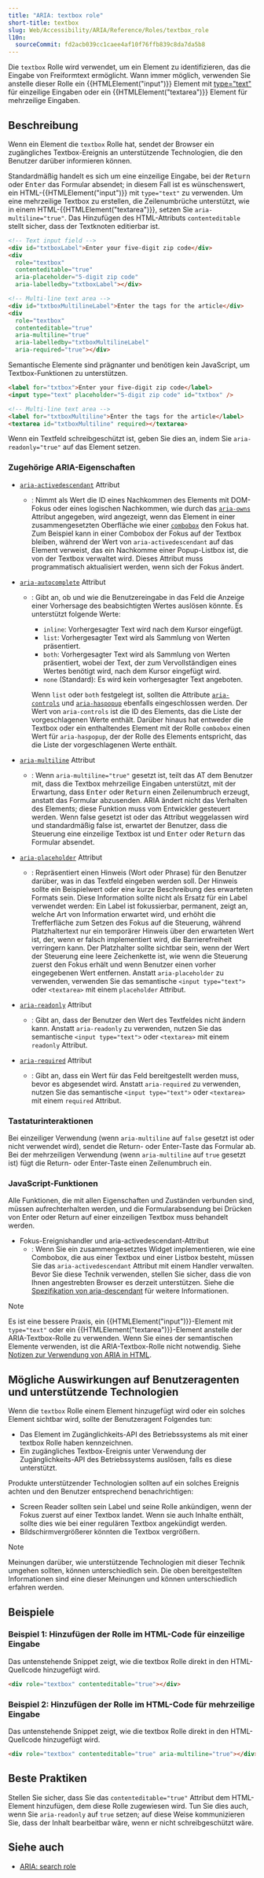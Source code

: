 ```yaml
---
title: "ARIA: textbox role"
short-title: textbox
slug: Web/Accessibility/ARIA/Reference/Roles/textbox_role
l10n:
  sourceCommit: fd2acb039cc1caee4af10f76ffb839c8da7da5b8
---
```


Die `textbox` Rolle wird verwendet, um ein Element zu identifizieren, das die Eingabe von Freiformtext ermöglicht. Wann immer möglich, verwenden Sie anstelle dieser Rolle ein {{HTMLElement("input")}} Element mit [type="text"](/de/docs/Web/HTML/Reference/Elements/input/text) für einzeilige Eingaben oder ein {{HTMLElement("textarea")}} Element für mehrzeilige Eingaben.

## Beschreibung

Wenn ein Element die `textbox` Rolle hat, sendet der Browser ein zugängliches Textbox-Ereignis an unterstützende Technologien, die den Benutzer darüber informieren können.

Standardmäßig handelt es sich um eine einzeilige Eingabe, bei der <kbd>Return</kbd> oder <kbd>Enter</kbd> das Formular absendet; in diesem Fall ist es wünschenswert, ein HTML-{{HTMLElement("input")}} mit `type="text"` zu verwenden. Um eine mehrzeilige Textbox zu erstellen, die Zeilenumbrüche unterstützt, wie in einem HTML-{{HTMLElement("textarea")}}, setzen Sie `aria-multiline="true"`. Das Hinzufügen des HTML-Attributs `contenteditable` stellt sicher, dass der Textknoten editierbar ist.

```html
<!-- Text input field -->
<div id="txtboxLabel">Enter your five-digit zip code</div>
<div
  role="textbox"
  contenteditable="true"
  aria-placeholder="5-digit zip code"
  aria-labelledby="txtboxLabel"></div>

<!-- Multi-line text area -->
<div id="txtboxMultilineLabel">Enter the tags for the article</div>
<div
  role="textbox"
  contenteditable="true"
  aria-multiline="true"
  aria-labelledby="txtboxMultilineLabel"
  aria-required="true"></div>
```

Semantische Elemente sind prägnanter und benötigen kein JavaScript, um Textbox-Funktionen zu unterstützen.

```html
<label for="txtbox">Enter your five-digit zip code</label>
<input type="text" placeholder="5-digit zip code" id="txtbox" />

<!-- Multi-line text area -->
<label for="txtboxMultiline">Enter the tags for the article</label>
<textarea id="txtboxMultiline" required></textarea>
```

Wenn ein Textfeld schreibgeschützt ist, geben Sie dies an, indem Sie `aria-readonly="true"` auf das Element setzen.

### Zugehörige ARIA-Eigenschaften

- [`aria-activedescendant`](/de/docs/Web/Accessibility/ARIA/Reference/Attributes/aria-activedescendant) Attribut
  - : Nimmt als Wert die ID eines Nachkommen des Elements mit DOM-Fokus oder eines logischen Nachkommen, wie durch das [`aria-owns`](/de/docs/Web/Accessibility/ARIA/Reference/Attributes/aria-owns) Attribut angegeben, wird angezeigt, wenn das Element in einer zusammengesetzten Oberfläche wie einer [`combobox`](/de/docs/Web/Accessibility/ARIA/Reference/Roles/combobox_role) den Fokus hat. Zum Beispiel kann in einer Combobox der Fokus auf der Textbox bleiben, während der Wert von `aria-activedescendant` auf das Element verweist, das ein Nachkomme einer Popup-Listbox ist, die von der Textbox verwaltet wird. Dieses Attribut muss programmatisch aktualisiert werden, wenn sich der Fokus ändert.
- [`aria-autocomplete`](/de/docs/Web/Accessibility/ARIA/Reference/Attributes/aria-autocomplete) Attribut
  - : Gibt an, ob und wie die Benutzereingabe in das Feld die Anzeige einer Vorhersage des beabsichtigten Wertes auslösen könnte. Es unterstützt folgende Werte:
    - `inline`: Vorhergesagter Text wird nach dem Kursor eingefügt.
    - `list`: Vorhergesagter Text wird als Sammlung von Werten präsentiert.
    - `both`: Vorhergesagter Text wird als Sammlung von Werten präsentiert, wobei der Text, der zum Vervollständigen eines Wertes benötigt wird, nach dem Kursor eingefügt wird.
    - `none` (Standard): Es wird kein vorhergesagter Text angeboten.

    Wenn `list` oder `both` festgelegt ist, sollten die Attribute [`aria-controls`](/de/docs/Web/Accessibility/ARIA/Reference/Attributes/aria-controls) und [`aria-haspopup`](/de/docs/Web/Accessibility/ARIA/Reference/Attributes/aria-haspopup) ebenfalls eingeschlossen werden. Der Wert von `aria-controls` ist die ID des Elements, das die Liste der vorgeschlagenen Werte enthält. Darüber hinaus hat entweder die Textbox oder ein enthaltendes Element mit der Rolle `combobox` einen Wert für `aria-haspopup`, der der Rolle des Elements entspricht, das die Liste der vorgeschlagenen Werte enthält.

- [`aria-multiline`](/de/docs/Web/Accessibility/ARIA/Reference/Attributes/aria-multiline) Attribut
  - : Wenn `aria-multiline="true"` gesetzt ist, teilt das AT dem Benutzer mit, dass die Textbox mehrzeilige Eingaben unterstützt, mit der Erwartung, dass <kbd>Enter</kbd> oder <kbd>Return</kbd> einen Zeilenumbruch erzeugt, anstatt das Formular abzusenden. ARIA ändert nicht das Verhalten des Elements; diese Funktion muss vom Entwickler gesteuert werden. Wenn false gesetzt ist oder das Attribut weggelassen wird und standardmäßig false ist, erwartet der Benutzer, dass die Steuerung eine einzeilige Textbox ist und <kbd>Enter</kbd> oder <kbd>Return</kbd> das Formular absendet.

- [`aria-placeholder`](/de/docs/Web/Accessibility/ARIA/Reference/Attributes/aria-placeholder) Attribut
  - : Repräsentiert einen Hinweis (Wort oder Phrase) für den Benutzer darüber, was in das Textfeld eingeben werden soll. Der Hinweis sollte ein Beispielwert oder eine kurze Beschreibung des erwarteten Formats sein. Diese Information sollte nicht als Ersatz für ein Label verwendet werden: Ein Label ist fokussierbar, permanent, zeigt an, welche Art von Information erwartet wird, und erhöht die Trefferfläche zum Setzen des Fokus auf die Steuerung, während Platzhaltertext nur ein temporärer Hinweis über den erwarteten Wert ist, der, wenn er falsch implementiert wird, die Barrierefreiheit verringern kann. Der Platzhalter sollte sichtbar sein, wenn der Wert der Steuerung eine leere Zeichenkette ist, wie wenn die Steuerung zuerst den Fokus erhält und wenn Benutzer einen vorher eingegebenen Wert entfernen. Anstatt `aria-placeholder` zu verwenden, verwenden Sie das semantische `<input type="text">` oder `<textarea>` mit einem `placeholder` Attribut.
- [`aria-readonly`](/de/docs/Web/Accessibility/ARIA/Reference/Attributes/aria-readonly) Attribut
  - : Gibt an, dass der Benutzer den Wert des Textfeldes nicht ändern kann. Anstatt `aria-readonly` zu verwenden, nutzen Sie das semantische `<input type="text">` oder `<textarea>` mit einem `readonly` Attribut.
- [`aria-required`](/de/docs/Web/Accessibility/ARIA/Reference/Attributes/aria-required) Attribut
  - : Gibt an, dass ein Wert für das Feld bereitgestellt werden muss, bevor es abgesendet wird. Anstatt `aria-required` zu verwenden, nutzen Sie das semantische `<input type="text">` oder `<textarea>` mit einem `required` Attribut.

### Tastaturinteraktionen

Bei einzeiliger Verwendung (wenn `aria-multiline` auf `false` gesetzt ist oder nicht verwendet wird), sendet die Return- oder Enter-Taste das Formular ab. Bei der mehrzeiligen Verwendung (wenn `aria-multiline` auf `true` gesetzt ist) fügt die Return- oder Enter-Taste einen Zeilenumbruch ein.

### JavaScript-Funktionen

Alle Funktionen, die mit allen Eigenschaften und Zuständen verbunden sind, müssen aufrechterhalten werden, und die Formularabsendung bei Drücken von Enter oder Return auf einer einzeiligen Textbox muss behandelt werden.

- Fokus-Ereignishandler und aria-activedescendant-Attribut
  - : Wenn Sie ein zusammengesetztes Widget implementieren, wie eine Combobox, die aus einer Textbox und einer Listbox besteht, müssen Sie das `aria-activedescendant` Attribut mit einem Handler verwalten. Bevor Sie diese Technik verwenden, stellen Sie sicher, dass die von Ihnen angestrebten Browser es derzeit unterstützen. Siehe die [Spezifikation von aria-descendant](https://w3c.github.io/aria/#aria-activedescendant) für weitere Informationen.

> [!NOTE]
> Es ist eine bessere Praxis, ein {{HTMLElement("input")}}-Element mit `type="text"` oder ein {{HTMLElement("textarea")}}-Element anstelle der ARIA-Textbox-Rolle zu verwenden. Wenn Sie eines der semantischen Elemente verwenden, ist die ARIA-Textbox-Rolle nicht notwendig. Siehe [Notizen zur Verwendung von ARIA in HTML](https://w3c.github.io/using-aria/).

## Mögliche Auswirkungen auf Benutzeragenten und unterstützende Technologien

Wenn die `textbox` Rolle einem Element hinzugefügt wird oder ein solches Element sichtbar wird, sollte der Benutzeragent Folgendes tun:

- Das Element im Zugänglichkeits-API des Betriebssystems als mit einer textbox Rolle haben kennzeichnen.
- Ein zugängliches Textbox-Ereignis unter Verwendung der Zugänglichkeits-API des Betriebssystems auslösen, falls es diese unterstützt.

Produkte unterstützender Technologien sollten auf ein solches Ereignis achten und den Benutzer entsprechend benachrichtigen:

- Screen Reader sollten sein Label und seine Rolle ankündigen, wenn der Fokus zuerst auf einer Textbox landet. Wenn sie auch Inhalte enthält, sollte dies wie bei einer regulären Textbox angekündigt werden.
- Bildschirmvergrößerer könnten die Textbox vergrößern.

> [!NOTE]
> Meinungen darüber, wie unterstützende Technologien mit dieser Technik umgehen sollten, können unterschiedlich sein. Die oben bereitgestellten Informationen sind eine dieser Meinungen und können unterschiedlich erfahren werden.

## Beispiele

### Beispiel 1: Hinzufügen der Rolle im HTML-Code für einzeilige Eingabe

Das untenstehende Snippet zeigt, wie die textbox Rolle direkt in den HTML-Quellcode hinzugefügt wird.

```html
<div role="textbox" contenteditable="true"></div>
```

### Beispiel 2: Hinzufügen der Rolle im HTML-Code für mehrzeilige Eingabe

Das untenstehende Snippet zeigt, wie die textbox Rolle direkt in den HTML-Quellcode hinzugefügt wird.

```html
<div role="textbox" contenteditable="true" aria-multiline="true"></div>
```

## Beste Praktiken

Stellen Sie sicher, dass Sie das `contenteditable="true"` Attribut dem HTML-Element hinzufügen, dem diese Rolle zugewiesen wird. Tun Sie dies auch, wenn Sie `aria-readonly` auf `true` setzen; auf diese Weise kommunizieren Sie, dass der Inhalt bearbeitbar wäre, wenn er nicht schreibgeschützt wäre.

## Siehe auch

- [ARIA: search role](/de/docs/Web/Accessibility/ARIA/Reference/Roles/search_role)
